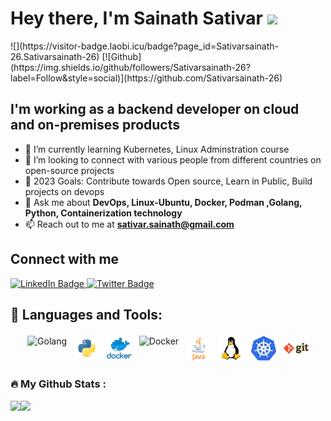 <h1>
  Hey there, I'm Sainath Sativar
  <img src="https://media.giphy.com/media/hvRJCLFzcasrR4ia7z/giphy.gif" width="30px"/>
</h1>
![](https://visitor-badge.laobi.icu/badge?page_id=Sativarsainath-26.Sativarsainath-26) [![Github](https://img.shields.io/github/followers/Sativarsainath-26?label=Follow&style=social)](https://github.com/Sativarsainath-26)

## I'm working as a backend developer on cloud and on-premises products

- 🌱 I’m currently learning Kubernetes, Linux Adminstration course
- 👯 I’m looking to connect with various people from different countries on open-source projects
- 🥅 2023 Goals: Contribute towards Open source, Learn in Public, Build projects on devops 
- 💬 Ask me about **DevOps, Linux-Ubuntu, Docker, Podman ,Golang, Python, Containerization technology**
- 📫 Reach out to me at **sativar.sainath@gmail.com**

## Connect with me
<div id="badges">
  <a href="https://www.linkedin.com/in/sainath-sativar-75b162141/">
    <img src="https://img.shields.io/badge/LinkedIn-blue?style=for-the-badge&logo=linkedin&logoColor=white" alt="LinkedIn Badge"/>
  </a>
  <a href="https://twitter.com/Sainath_102">
    <img src="https://img.shields.io/badge/Twitter-blue?style=for-the-badge&logo=twitter&logoColor=white" alt="Twitter Badge"/>
  </a>
</div>

## 🧰 Languages and Tools:
<p align="center">
<img src="https://go.dev/blog/go-brand/Go-Logo/SVG/Go-Logo_Aqua.svg" alt="Golang" height="40" style="vertical-align:top; margin:4px">
<img src="https://raw.githubusercontent.com/github/explore/80688e429a7d4ef2fca1e82350fe8e3517d3494d/topics/python/python.png" alt="Python" height="40" style="vertical-align:top; margin:4px">
<img src="https://raw.githubusercontent.com/github/explore/80688e429a7d4ef2fca1e82350fe8e3517d3494d/topics/docker/docker.png" alt="Docker" height="40" style="vertical-align:top; margin:4px">
<img src="https://raw.githubusercontent.com/containers/common/main/logos/podman-logo-full-vert.png" alt="Docker" height="40" style="vertical-align:top; margin:4px">
<img src="https://raw.githubusercontent.com/github/explore/5b3600551e122a3277c2c5368af2ad5725ffa9a1/topics/java/java.png" alt="Java" height="40" style="vertical-align:top; margin:4px"> 
<img src="https://raw.githubusercontent.com/github/explore/80688e429a7d4ef2fca1e82350fe8e3517d3494d/topics/linux/linux.png" alt="Linux" height="40" style="vertical-align:top; margin:4px">
<img src="https://raw.githubusercontent.com/github/explore/01ea2a586e5da744792d0ccfce2f68b861f29301/topics/kubernetes/kubernetes.png" alt="Kubernetes" height="40" style="vertical-align:top; margin:4px">  
<img src="https://raw.githubusercontent.com/github/explore/80688e429a7d4ef2fca1e82350fe8e3517d3494d/topics/git/git.png" alt="Git" height="40" style="vertical-align:top; margin:4px">  

  

### :fire: My Github Stats :


<!--
![GitHub stats](https://readme-stats-cfgj2cxdy.vercel.app/api?username=CharalambosIoannou&count_private=true&show_icons=true&theme=tokyonight)
![Top Langs](https://readme-stats-cfgj2cxdy.vercel.app/api/top-langs/?username=CharalambosIoannou&hide=php&theme=tokyonight)
-->
<div>
<a href="https://github-readme-stats.vercel.app/api?username=Sativarsainath-26=tokyonight">
  <img  align="left" src="https://github-readme-stats.vercel.app/api?username=Sativarsainath-26&count_private=true&show_icons=true&theme=tokyonight" />
</a>
<a href="https://github-readme-stats.vercel.app/api/top-langs/?username=Sativarsainath-26&hide=php&theme=tokyonight">
  <img align="left" src="https://github-readme-stats.vercel.app/api/top-langs/?username=Sativarsainath-26&hide=php&theme=tokyonight" />
</a>
</div>






